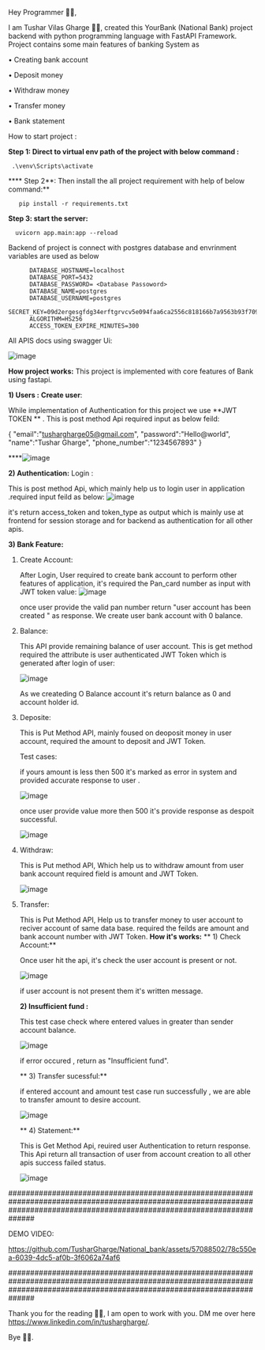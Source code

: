 Hey Programmer 👋🏻,


I am Tushar Vilas Gharge 👨🏻, created this YourBank (National Bank) project backend with python programming language with FastAPI  Framework. Project contains some main features of banking System as

   •	Creating bank account
   
   •	Deposit money
   
   •	Withdraw money
   
   •	Transfer money
   
   •	Bank statement
   
How to start project :


****Step  1**: Direct to virtual env path of the project with below command :**

     .\venv\Scripts\activate

**** Step 2**: Then install the all project requirement with help of below command:**
 
       pip install -r requirements.txt

****Step 3**: start the server:**

      uvicorn app.main:app --reload


Backend of project is connect with postgres database and envrinment variables are used as below

          DATABASE_HOSTNAME=localhost
          DATABASE_PORT=5432
          DATABASE_PASSWORD= <Database Passoword>
          DATABASE_NAME=postgres
          DATABASE_USERNAME=postgres
          SECRET_KEY=09d2ergesgfdg34erftgrvcv5e094faa6ca2556c818166b7a9563b93f7099f6f0f4caa6cf63b88e8d3e7
          ALGORITHM=HS256
          ACCESS_TOKEN_EXPIRE_MINUTES=300


  
 All APIS docs using swagger Ui:

 ![image](https://github.com/TusharGharge/National_bank/assets/57088502/38a9e22c-24ea-49c8-ac42-74d75f0a148b)


**How project works:**
 This project is implemented with core features of  Bank using fastapi.

**1)	Users :**
**Create user**:

While implementation of Authentication for this project we use **JWT TOKEN ** . This is post method Api required input as below feild:

  {
    "email":"tushargharge05@gmail.com",
    "password":"Hello@world",
    "name":"Tushar Gharge",
    "phone_number":"1234567893"
}

****![image](https://github.com/TusharGharge/National_bank/assets/57088502/67f99fc3-60c4-4f94-8dcc-9787d2c51850)

**2) Authentication:**
   Login : 
   
   This is post method Api, which mainly help us to login user in application .required input feild as below:
   ![image](https://github.com/TusharGharge/National_bank/assets/57088502/82b961ea-322e-4581-b96a-e7bfe365fb91)

  it's return access_token and token_type as output which is mainly use at frontend for session storage and for backend as authentication for all other apis.

**3) Bank Feature:**

   1) Create Account:

      After Login, User required to create bank account to perform other features of application, it's required the Pan_card number as input with JWT token value:
     ![image](https://github.com/TusharGharge/National_bank/assets/57088502/f9f4215f-39f3-4d2f-aa34-5fb087a2aa88)


      once user provide the valid pan number return "user account has been created " as response. We create user bank account with 0 balance.

  2) Balance:

      This API provide remaining balance of user account. This is get method required the attribute is user authenticated JWT Token which is generated after login of user:

     ![image](https://github.com/TusharGharge/National_bank/assets/57088502/827c1b1b-e13e-4a6c-b45a-2032f653afb3)

      As we createding O Balance account it's return balance as 0 and account holder id.

 3) Deposite:

      This is Put Method API, mainly foused on deoposit money in user account, required the amount to deposit and JWT Token.

      Test cases:
    
      if yours amount is less then 500 it's marked as error in system and provided accurate response to user .

      ![image](https://github.com/TusharGharge/National_bank/assets/57088502/fa975a97-2085-4881-b49a-3a797f798f32)

      once user provide value more then 500 it's provide response as despoit successful.

      ![image](https://github.com/TusharGharge/National_bank/assets/57088502/30dd7f67-81d0-4ec8-a1ba-1909ab9a35a2)

4) Withdraw:

     This is Put method API, Which help us to withdraw amount from user bank account required field is amount and JWT Token.

   ![image](https://github.com/TusharGharge/National_bank/assets/57088502/6f064c54-31a4-4b43-ae11-d5860f91a3e4)

5) Transfer:

    This is Put Method API, Help us to transfer money to user account to reciver account of same data base. required the feilds are amount and bank account number with JWT Token.
     **How it's works:**
    ** 1) Check Account:**
   
     Once user hit the api, it's check the user account is present or not.

     ![image](https://github.com/TusharGharge/National_bank/assets/57088502/9b124435-792e-47c2-be6f-7ddb1049c59c)

      if user account is not present them it's written message.

     **2) Insufficient fund :**

     This test case check where entered values in greater than sender account balance.
   
     ![image](https://github.com/TusharGharge/National_bank/assets/57088502/586469e3-e1bc-4cd3-b5f6-4b0e076c7c0a)

     if error occured , return as "Insufficient fund".

   ** 3) Transfer sucessful:**
   
    if entered account and amount test case run successfully , we are able to transfer amount to desire account.
   
    ![image](https://github.com/TusharGharge/National_bank/assets/57088502/6c652b60-80b8-4c38-8998-e33dfc0ea7c6)

   ** 4) Statement:**

   This is Get Method Api, reuired user Authentication to return response. This Api return all transaction of user from account creation to all other apis success failed status.

   ![image](https://github.com/TusharGharge/National_bank/assets/57088502/a76a2144-cf09-4f5a-97f1-d76209c05504)

  ##############################################################################################################################################################################

  DEMO VIDEO:

  
   


    

https://github.com/TusharGharge/National_bank/assets/57088502/78c550ea-6039-4dc5-af0b-3f6062a74af6


##############################################################################################################################################################################

Thank you for the reading 🧑🏻, I am open to work with you. DM me over here https://www.linkedin.com/in/tushargharge/. 


Bye 👋🏻.


      
  
        

  



       
      

